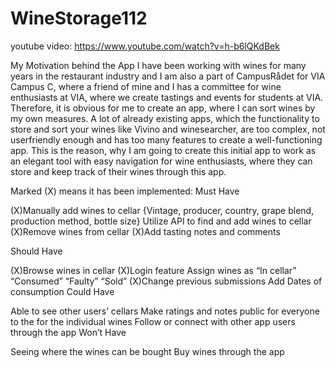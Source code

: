 # WineStorage112

youtube video:
https://www.youtube.com/watch?v=h-b6lQKdBek


My Motivation behind the App I have been working with wines for many years in the restaurant industry and I am also a part of CampusRådet for VIA Campus C, where a friend of mine and I has a committee for wine enthusiasts at VIA, where we create tastings and events for students at VIA. Therefore, it is obvious for me to create an app, where I can sort wines by my own measures. A lot of already existing apps, which the functionality to store and sort your wines like Vivino and winesearcher, are too complex, not userfriendly enough and has too many features to create a well-functioning app. This is the reason, why I am going to create this initial app to work as an elegant tool with easy navigation for wine enthusiasts, where they can store and keep track of their wines through this app.

Marked (X) means it has been implemented:
Must Have

(X)Manually add wines to cellar {Vintage, producer, country, grape blend, production method, bottle size}
Utilize API to find and add wines to cellar
(X)Remove wines from cellar
(X)Add tasting notes and comments

Should Have

(X)Browse wines in cellar
(X)Login feature
Assign wines as “In cellar” “Consumed” “Faulty” “Sold”
(X)Change previous submissions
Add Dates of consumption
Could Have

Able to see other users’ cellars
Make ratings and notes public for everyone to the for the individual wines
Follow or connect with other app users through the app
Won’t Have

Seeing where the wines can be bought
Buy wines through the app
